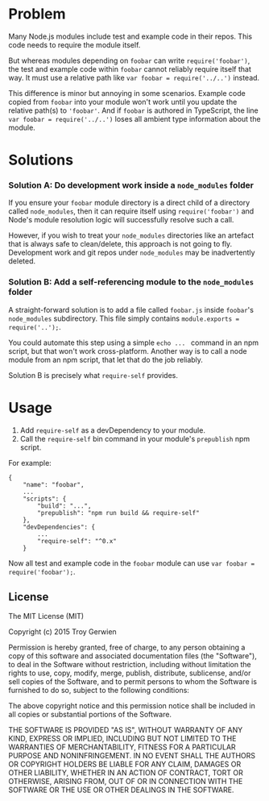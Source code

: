 # Problem

Many Node.js modules include test and example code in their repos. This code needs to require the module itself.

But whereas modules depending on `foobar` can write `require('foobar')`, the test and example code within `foobar` cannot reliably require itself that way. It must use a relative path like `var foobar = require('../..')` instead.

This difference is minor but annoying in some scenarios. Example code copied from `foobar` into your module won't work until you update the relative path(s) to `'foobar'`. And if `foobar` is authored in TypeScript, the line `var foobar = require('../..')` loses all ambient type information about the module.

# Solutions
### Solution A: Do development work inside a `node_modules` folder
If you ensure your `foobar` module directory is a direct child of a directory called `node_modules`, then it can require itself using `require('foobar')` and Node's module resolution logic will successfully resolve such a call.

However, if you wish to treat your `node_modules` directories like an artefact that is always safe to clean/delete, this approach is not going to fly. Development work and git repos under `node_modules` may be inadvertently deleted.

### Solution B: Add a self-referencing module to the `node_modules` folder
A straight-forward solution is to add a file called `foobar.js` inside `foobar`'s `node_modules` subdirectory. This file simply contains `module.exports = require('..');`.

You could automate this step using a simple `echo ... ` command in an npm script, but that won't work cross-platform. Another way is to call a node module from an npm script, that let that do the job reliably.

Solution B is precisely what `require-self` provides.

# Usage

1. Add `require-self` as a devDependency to your module.
2. Call the `require-self` bin command in your module's `prepublish` npm script.

For example:
```
{
    "name": "foobar",
	...
    "scripts": {
        "build": "...",
        "prepublish": "npm run build && require-self"
    },
    "devDependencies": {
		...
        "require-self": "^0.x"
    }

```

Now all test and example code in the `foobar` module can use `var foobar = require('foobar');`.


## License

The MIT License (MIT)

Copyright (c) 2015 Troy Gerwien

Permission is hereby granted, free of charge, to any person obtaining a copy
of this software and associated documentation files (the "Software"), to deal
in the Software without restriction, including without limitation the rights
to use, copy, modify, merge, publish, distribute, sublicense, and/or sell
copies of the Software, and to permit persons to whom the Software is
furnished to do so, subject to the following conditions:

The above copyright notice and this permission notice shall be included in all
copies or substantial portions of the Software.

THE SOFTWARE IS PROVIDED "AS IS", WITHOUT WARRANTY OF ANY KIND, EXPRESS OR
IMPLIED, INCLUDING BUT NOT LIMITED TO THE WARRANTIES OF MERCHANTABILITY,
FITNESS FOR A PARTICULAR PURPOSE AND NONINFRINGEMENT. IN NO EVENT SHALL THE
AUTHORS OR COPYRIGHT HOLDERS BE LIABLE FOR ANY CLAIM, DAMAGES OR OTHER
LIABILITY, WHETHER IN AN ACTION OF CONTRACT, TORT OR OTHERWISE, ARISING FROM,
OUT OF OR IN CONNECTION WITH THE SOFTWARE OR THE USE OR OTHER DEALINGS IN THE
SOFTWARE.


